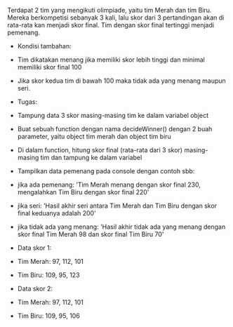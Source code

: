 Terdapat 2 tim yang mengikuti olimpiade, yaitu tim Merah dan tim Biru. Mereka berkompetisi sebanyak 3 kali, lalu skor dari 3 pertandingan akan di rata-rata kan menjadi skor final. Tim dengan skor final tertinggi menjadi pemenang.

- Kondisi tambahan:
- Tim dikatakan menang jika memiliki skor lebih tinggi dan minimal memiliki skor final 100
- Jika skor kedua tim di bawah 100 maka tidak ada yang menang maupun seri.

- Tugas:
- Tampung data 3 skor masing-masing tim ke dalam variabel object
- Buat sebuah function dengan nama decideWinner() dengan 2 buah parameter, yaitu object tim merah dan object tim biru
- Di dalam function, hitung skor final (rata-rata dari 3 skor) masing-masing tim dan tampung ke dalam variabel
- Tampilkan data pemenang pada console dengan contoh sbb:
- jika ada pemenang: 'Tim Merah menang dengan skor final 230, mengalahkan Tim Biru dengan skor final 220'
- jika seri: 'Hasil akhir seri antara Tim Merah dan Tim Biru dengan skor final keduanya adalah 200'
- jika tidak ada yang menang: 'Hasil akhir tidak ada yang menang dengan skor final Tim Merah 98 dan skor final Tim Biru 70'

- Data skor 1:
- Tim Merah: 97, 112, 101
- Tim Biru: 109, 95, 123

- Data skor 2:
- Tim Merah: 97, 112, 101
- Tim Biru: 109, 95, 106
